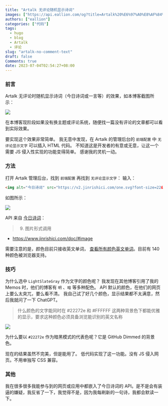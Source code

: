 ```yaml
---
title: "Artalk 无评论随机显示诗词"
images: ["https://api.eallion.com/og?title=Artalk%20%E6%97%A0%E8%AF%84%E8%AE%BA%E9%9A%8F%E6%9C%BA%E6%98%BE%E7%A4%BA%E8%AF%97%E8%AF%8D"]
authors: ["eallion"]
categories: ["代码"]
tags: 
  - hugo
  - blog
  - Artalk
  - 评论
slug: "artalk-no-comment-text"
draft: false
Comments: true
date: 2023-07-04T02:54:27+08:00
---
```


### 前言

Artalk 无评论时随机显示诗词（今日诗词或一言等）的效果，如本博客截图所示：

![](/assets/images/posts/2023/07/artalk_no_comment_screenshot.png)

在本博客现阶段如果没有换主题或评论系统，随便找一篇没有评论的文章都可以看到实际效果。

要实现这个效果非常简单。
我无意中发现，在 Artalk 的管理后台的 `前端配置` 中 `无评论显示文字` 可以插入 HTML 代码。
不知道这是开发者的有意或无意，让这一个需要 JS 侵入性实现的功能变得简单。
感谢我的灵机一动。

### 方法

打开 Artalk 管理后台，找到 `前端配置` 再找到 `无评论显示文字`：
输入：

```html
<img alt="今日诗词" src="https://v2.jinrishici.com/one.svg?font-size=22&color=LightSlateGray">
```

如图所示：

![](/assets/images/posts/2023/07/no_comment_text.png)

API 来自 [今日诗词](https://www.jinrishici.com/)：

>9. 图片形式调用

- <https://www.jinrishici.com/doc/#image>

需要注意的是，颜色目前只接收英文单词， [查看所有颜色英文单词](https://www.w3school.com.cn/cssref/css_colors.asp)。目前有 140 种颜色被浏览器支持。

### 技巧

为什么选中 `LightSlateGray` 作为文字的颜色呢？
我发现在其他博客引用了我的 Memos 时，他们的博客有 `明` 、`暗` 等多种配色。
API 默认的颜色，在他们的网页上要么太突兀，要么看不清。
我自己试了好几个颜色，显示结果都不太满意，然后我就问了一下 ChatGPT。

> 什么颜色的文字能同时在 #22272e 和 #FFFFFF 这两种背景色下都能优雅的显示，要求这种颜色必须具备浏览能识别的英文名称

![](/assets/images/posts/2023/07/chatgpt_for_artalk_no_comment_color.png)

为什么要以 `#22272e` 作为暗黑模式的代表色呢？它是 GitHub Dimmed 的背景色。

现在的结果虽然不完美，但是能用了。
低代码实现了这一功能。没有 JS 侵入网页。不用单独写 CSS 兼容。

### 其他

我在很多很多我能参与到的网页或应用中都嵌入了今日诗词的 API。是不是会有装逼的嫌疑，我反省了一下，我觉得不是，因为我每刷新的一句诗，我都会默读一下。
